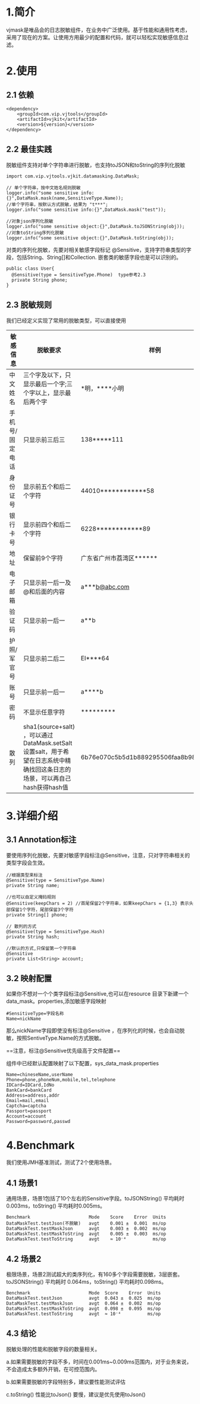 # 1.简介
vjmask是唯品会的日志脱敏组件，在业务中广泛使用。基于性能和通用性考虑，采用了现在的方案。让使用方用最少的配置和代码，就可以轻松实现敏感信息过滤。

# 2.使用
## 2.1 依赖

```
<dependency>
    <groupId>com.vip.vjtools</groupId>
    <artifactId>vjkit</artifactId>
    <version>${version}</version>
</dependency>
```

## 2.2 最佳实践
脱敏组件支持对单个字符串进行脱敏，也支持toJSON和toString的序列化脱敏

```
import com.vip.vjtools.vjkit.datamasking.DataMask;

// 单个字符串，按中文姓名规则脱敏
logger.info("some sensitive info:{}",DataMask.mask(name,SensitiveType.Name));
//单个字符串，按默认方式脱敏，结果为 "t***";
logger.info("some sensitive info:{}",DataMask.mask("test")); 
 
//对象json序列化脱敏
logger.info("some sensitive object:{}",DataMask.toJSONString(obj));
//对象toString序列化脱敏
logger.info("some sensitive object:{}",DataMask.toString(obj));
```

对类的序列化脱敏，先要对相关敏感字段标记 @Sensitive，支持字符串类型的字段，包括String、String[]和Collection<String>. 嵌套类的敏感字段也是可以识别的。

```
public class User{
  @Sensitive(type = SensitiveType.Phone)  type参考2.3
  private String phone;
}
```

## 2.3 脱敏规则
我们已经定义实现了常用的脱敏类型，可以直接使用

敏感信息 | 脱敏要求 | 样例 | SensitiveType
---|---|---|---
中文姓名 | 三个字及以下，只显示最后一个字;三个字以上，显示最后两个字 | *明，****小明 | Name
手机号/固定电话 | 只显示前三后三 | 138*****111 | Phone
身份证号 | 显示前五个和后二个字符 | 44010************58 | IDCard
银行卡号 | 显示前四个和后二个字符 | 6228************89 | BankCard
地址 | 保留前9个字符 | 广东省广州市荔湾区****** | Address
电子邮箱 | 只显示前一后一及@和后面的内容 | a***b@abc.com | Email
验证码 | 只显示前一后一 | a**b | Captcha
护照/军官号 | 只显示前二后二 | EI****64 | Passport
账号 | 只显示前一后一 | a****b | Account
密码 | 不显示任意字符 | ********* | Password
散列 | sha1(source+salt) ，可以通过DataMask.setSalt设置salt，用于希望在日志系统中精确找回这条日志的场景，可以再自己hash获得hash值 | 6b76e070c5b5d1b889295506faa8b98e97da7e87 | Hash


# 3.详细介绍
## 3.1 Annotation标注
要使用序列化脱敏，先要对敏感字段标注@Sensitive，注意，只对字符串相关的类型字段会生效。

```
//根据类型来标注
@Sensitive(type = SensitiveType.Name)
private String name;
 
//也可以自定义掩码规则
@Sensitive(keepChars = 2) //首尾保留2个字符串，如果keepChars = {1,3} 表示头部保留1个字符，尾部保留3个字符
private String[] phone;
 
// 散列的方式
@Sensitive(type = SensitiveType.Hash)
private String hash;
 
//默认的方式,只保留第一个字符串
@Sensitive
private List<String> account;
```

## 3.2 映射配置
如果你不想对一个个类字段标注@Sensitive,也可以在resource 目录下新建一个data_mask。properties,添加敏感字段映射

```
#SensitiveType=字段名称
Name=nickName
```
那么nickName字段即使没有标注@Sensitive ，在序列化的时候，也会自动脱敏，按照SentiveType.Name的方式脱敏。 

==注意，标注@Sensitive优先级高于文件配置==

组件中已经默认配置映射了以下配置，sys_data_mask.properties

```
Name=chineseName,userName
Phone=phone,phoneNum,mobile,tel,telephone
IDCard=IDCard,IdNo
BankCard=bankCard
Address=address,addr
Email=mail,email
Captcha=captcha
Passport=passport
Account=account
Password=password,passwd
```

# 4.Benchmark
我们使用JMH基准测试，测试了2个使用场景。
## 4.1 场景1
通用场景，场景1包括了10个左右的Sensitive字段。toJSONString() 平均耗时 0.003ms，toString() 平均耗时0.005ms。


```
Benchmark                      Mode    Score    Error  Units
DataMaskTest.testJson(不脱敏)   avgt    0.001 ±  0.001  ms/op
DataMaskTest.testMaskJson      avgt    0.003 ±  0.002  ms/op
DataMaskTest.testMaskToString  avgt    0.005 ±  0.003  ms/op
DataMaskTest.testToString      avgt    ≈ 10⁻⁴          ms/op
```

## 4.2 场景2
极限场景，场景2测试超大的类序列化，有160多个字段需要脱敏，3层嵌套。toJSONString() 平均耗时 0.064ms，toString() 平均耗时0.098ms。
```
Benchmark                      Mode  Score    Error  Units
DataMaskTest.testJson          avgt  0.043 ±  0.025  ms/op
DataMaskTest.testMaskJson      avgt  0.064 ±  0.002  ms/op
DataMaskTest.testMaskToString  avgt  0.098 ±  0.095  ms/op
DataMaskTest.testToString      avgt  ≈ 10⁻⁴          ms/op
```

## 4.3 结论
脱敏处理的性能和脱敏字段的数量相关。

a.如果需要脱敏的字段不多，时间在0.001ms~0.009ms范围内，对于业务来说，不会造成太多额外开销，在可控范围内。

b.如果需要脱敏的字段特别多，建议要性能测试评估

c.toString() 性能比toJson() 要慢，建议是优先使用toJson()
